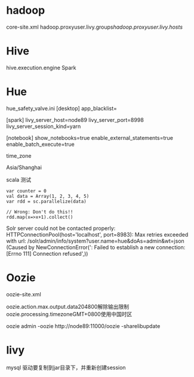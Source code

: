 # hadoop
core-site.xml
<property><name>hadoop.proxyuser.livy.groups</name><value>*</value></property><property><name>hadoop.proxyuser.livy.hosts</name><value>*</value></property>

# Hive

hive.execution.engine  Spark


# Hue
hue_safety_valve.ini
[desktop]
app_blacklist=

[spark]
livy_server_host=node89
livy_server_port=8998
livy_server_session_kind=yarn

[notebook]
show_notebooks=true
enable_external_statements=true
enable_batch_execute=true


time_zone

Asia/Shanghai

scala 测试
```
var counter = 0
val data = Array(1, 2, 3, 4, 5)
var rdd = sc.parallelize(data)

// Wrong: Don't do this!!
rdd.map(x=>x+1).collect()
```



Solr server could not be contacted properly: HTTPConnectionPool(host='localhost', port=8983): Max retries exceeded with url: /solr/admin/info/system?user.name=hue&doAs=admin&wt=json (Caused by NewConnectionError(': Failed to establish a new connection: [Errno 111] Connection refused',))

# Oozie

oozie-site.xml 

<property><name>oozie.action.max.output.data</name><value>204800</value><description>解除输出限制</description></property><property><name>oozie.processing.timezone</name><value>GMT+0800</value><description>使用中国时区</description></property>



oozie admin -oozie http://node89:11000/oozie -sharelibupdate


# livy

mysql 驱动要复制到jar目录下，并重新创建session


